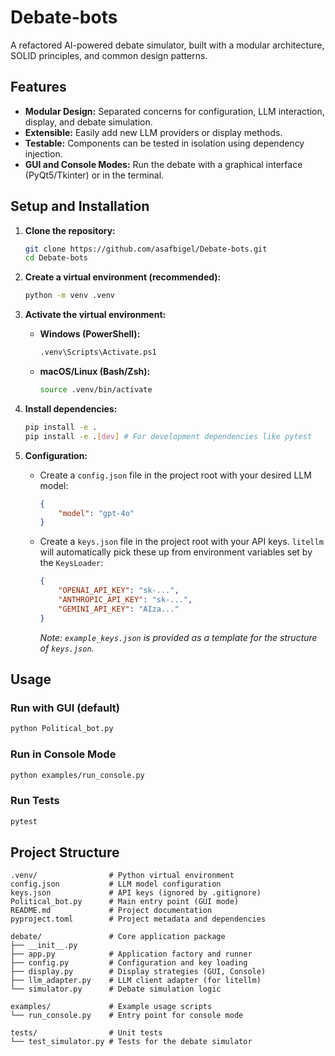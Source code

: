 # Debate-bots

A refactored AI-powered debate simulator, built with a modular architecture, SOLID principles, and common design patterns.

## Features

-   **Modular Design:** Separated concerns for configuration, LLM interaction, display, and debate simulation.
-   **Extensible:** Easily add new LLM providers or display methods.
-   **Testable:** Components can be tested in isolation using dependency injection.
-   **GUI and Console Modes:** Run the debate with a graphical interface (PyQt5/Tkinter) or in the terminal.

## Setup and Installation

1.  **Clone the repository:**

    ```bash
    git clone https://github.com/asafbigel/Debate-bots.git
    cd Debate-bots
    ```

2.  **Create a virtual environment (recommended):**

    ```bash
    python -m venv .venv
    ```

3.  **Activate the virtual environment:**

    *   **Windows (PowerShell):**

        ```bash
        .venv\Scripts\Activate.ps1
        ```

    *   **macOS/Linux (Bash/Zsh):**

        ```bash
        source .venv/bin/activate
        ```

4.  **Install dependencies:**

    ```bash
    pip install -e .
    pip install -e .[dev] # For development dependencies like pytest
    ```

5.  **Configuration:**

    *   Create a `config.json` file in the project root with your desired LLM model:

        ```json
        {
            "model": "gpt-4o"
        }
        ```

    *   Create a `keys.json` file in the project root with your API keys. `litellm` will automatically pick these up from environment variables set by the `KeysLoader`:

        ```json
        {
            "OPENAI_API_KEY": "sk-...",
            "ANTHROPIC_API_KEY": "sk-...",
            "GEMINI_API_KEY": "AIza..."
        }
        ```

        *Note: `example_keys.json` is provided as a template for the structure of `keys.json`.*

## Usage

### Run with GUI (default)

```bash
python Political_bot.py
```

### Run in Console Mode

```bash
python examples/run_console.py
```

### Run Tests

```bash
pytest
```

## Project Structure

```
.venv/                # Python virtual environment
config.json           # LLM model configuration
keys.json             # API keys (ignored by .gitignore)
Political_bot.py      # Main entry point (GUI mode)
README.md             # Project documentation
pyproject.toml        # Project metadata and dependencies

debate/               # Core application package
├── __init__.py
├── app.py            # Application factory and runner
├── config.py         # Configuration and key loading
├── display.py        # Display strategies (GUI, Console)
├── llm_adapter.py    # LLM client adapter (for litellm)
└── simulator.py      # Debate simulation logic

examples/             # Example usage scripts
└── run_console.py    # Entry point for console mode

tests/                # Unit tests
└── test_simulator.py # Tests for the debate simulator